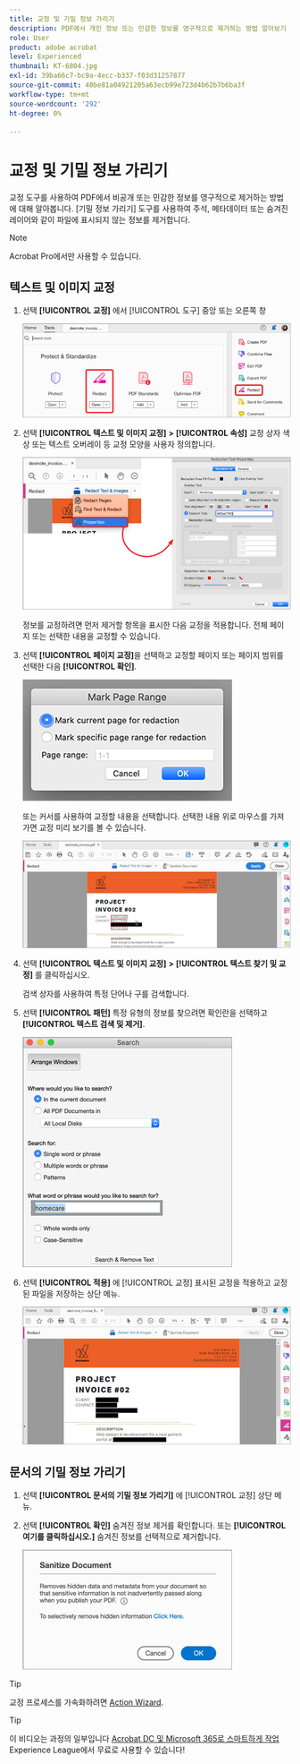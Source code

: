 ```yaml
---
title: 교정 및 기밀 정보 가리기
description: PDF에서 개인 정보 또는 민감한 정보를 영구적으로 제거하는 방법 알아보기
role: User
product: adobe acrobat
level: Experienced
thumbnail: KT-6804.jpg
exl-id: 39ba66c7-bc9a-4ecc-b337-f03d31257877
source-git-commit: 40be81a04921205a63ecb99e723d4b62b7b6ba3f
workflow-type: tm+mt
source-wordcount: '292'
ht-degree: 0%

---
```


# 교정 및 기밀 정보 가리기

교정 도구를 사용하여 PDF에서 비공개 또는 민감한 정보를 영구적으로 제거하는 방법에 대해 알아봅니다. [기밀 정보 가리기] 도구를 사용하여 주석, 메타데이터 또는 숨겨진 레이어와 같이 파일에 표시되지 않는 정보를 제거합니다.

>[!NOTE]
>
>Acrobat Pro에서만 사용할 수 있습니다.

## 텍스트 및 이미지 교정

1. 선택 **[!UICONTROL 교정]** 에서 [!UICONTROL 도구] 중앙 또는 오른쪽 창

   ![1단계 교정](../assets/Redact_1.png)

1. 선택 **[!UICONTROL 텍스트 및 이미지 교정]** **>** **[!UICONTROL 속성]** 교정 상자 색상 또는 텍스트 오버레이 등 교정 모양을 사용자 정의합니다.

   ![2단계 교정](../assets/Redact_2.png)

   정보를 교정하려면 먼저 제거할 항목을 표시한 다음 교정을 적용합니다. 전체 페이지 또는 선택한 내용을 교정할 수 있습니다.

1. 선택 **[!UICONTROL 페이지 교정]**&#x200B;을 선택하고 교정할 페이지 또는 페이지 범위를 선택한 다음 **[!UICONTROL 확인]**.

   ![4단계 교정](../assets/Redact_3.png)

   또는 커서를 사용하여 교정할 내용을 선택합니다. 선택한 내용 위로 마우스를 가져가면 교정 미리 보기를 볼 수 있습니다.

   ![단계 5a 교정](../assets/Redact_4.png)

1. 선택 **[!UICONTROL 텍스트 및 이미지 교정]** **>** **[!UICONTROL 텍스트 찾기 및 교정]** 를 클릭하십시오.

   검색 상자를 사용하여 특정 단어나 구를 검색합니다.

1. 선택 **[!UICONTROL 패턴]** 특정 유형의 정보를 찾으려면 확인란을 선택하고 **[!UICONTROL 텍스트 검색 및 제거]**.

   ![5b단계 교정](../assets/Redact_5.png)

1. 선택 **[!UICONTROL 적용]** 에 [!UICONTROL 교정] 표시된 교정을 적용하고 교정된 파일을 저장하는 상단 메뉴.

   ![6단계 교정](../assets/Redact_6.png)

## 문서의 기밀 정보 가리기

1. 선택 **[!UICONTROL 문서의 기밀 정보 가리기]** 에 [!UICONTROL 교정] 상단 메뉴.

1. 선택 **[!UICONTROL 확인]** 숨겨진 정보 제거를 확인합니다. 또는 **[!UICONTROL 여기를 클릭하십시오.]** 숨겨진 정보를 선택적으로 제거합니다.

   ![2단계 기밀 정보 가리기](../assets/Redact_7.png)

>[!TIP]
>
>교정 프로세스를 가속화하려면 [Action Wizard](../advanced-tasks/action.md).

>[!TIP]
>
>이 비디오는 과정의 일부입니다 [Acrobat DC 및 Microsoft 365로 스마트하게 작업](https://experienceleague.adobe.com/?recommended=Acrobat-U-1-2021.microsoft365) Experience League에서 무료로 사용할 수 있습니다!
